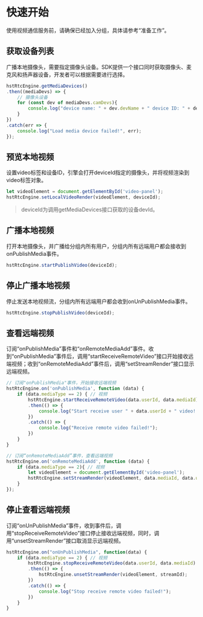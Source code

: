 # 快速开始

使用视频通信服务前，请确保已经加入分组，具体请参考“准备工作”。


## 获取设备列表

广播本地摄像头，需要指定摄像头设备。SDK提供一个接口同时获取摄像头、麦克风和扬声器设备，开发者可以根据需要进行选择。

```js
hstRtcEngine.getMediaDevices()
.then((mediaDevs) => {
    // 摄像头设备
    for (const dev of mediaDevs.camDevs){
        console.log("device name: " + dev.devName + " device ID: " + dev.devId);
    }
})
.catch(err => {
    console.log("Load media device failed!", err);
});
```

## 预览本地视频

设置video标签和设备ID，引擎会打开deviceId指定的摄像头，并将视频渲染到video标签对象。

```js
let videoElement = document.getElementById('video-panel');
hstRtcEngine.setLocalVideoRender(videoElement, deviceId);
```

> deviceId为调用getMediaDevices接口获取的设备devId。


## 广播本地视频

打开本地摄像头，并广播给分组内所有用户，分组内所有远端用户都会接收到onPublishMedia事件。

```js
hstRtcEngine.startPublishVideo(deviceId);
```


## 停止广播本地视频

停止发送本地视频流，分组内所有远端用户都会收到onUnPublishMedia事件。

```js
hstRtcEngine.stopPublishVideo(deviceId);
```


## 查看远端视频

订阅“onPublishMedia”事件和“onRemoteMediaAdd”事件。收到“onPublishMedia”事件后，调用“startReceiveRemoteVideo”接口开始接收远端视频；收到“onRemoteMediaAdd”事件后，调用“setStreamRender”接口显示远端视频。

```js
// 订阅"onPublishMedia"事件，开始接收远端视频
hstRtcEngine.on('onPublishMedia', function (data) {
    if (data.mediaType == 2) { // 视频	
        hstRtcEngine.startReceiveRemoteVideo(data.userId, data.mediaId)
        .then(() => {
            console.log("Start receive user " + data.userId + " video! ");
        })
        .catch(() => {
            console.log("Receive remote video failed!");
        })
    } 
}

// 订阅“onRemoteMediaAdd”事件，查看远端视频
hstRtcEngine.on('onRemoteMediaAdd', function (data) {
    if (data.mediaType == 2){ // 视频
        let videoElement = document.getElementById('video-panel');
        hstRtcEngine.setStreamRender(videoElement, data.mediaId, data.userId);
    }
});
```

## 停止查看远端视频

订阅“onUnPublishMedia”事件，收到事件后，调用“stopReceiveRemoteVideo”接口停止接收远端视频，同时，调用“unsetStreamRender”接口取消显示远端视频。

```js
hstRtcEngine.on("onUnPublishMedia", function(data) {
    if (data.mediaType == 2) { // 视频
        hstRtcEngine.stopReceiveRemoteVideo(data.userId, data.mediaId)
        .then(() => {
            hstRtcEngine.unsetStreamRender(videoElement, streamId);
        })
        .catch(() => {
            console.log("Stop receive remote video failed!");
        })
    }
}
```